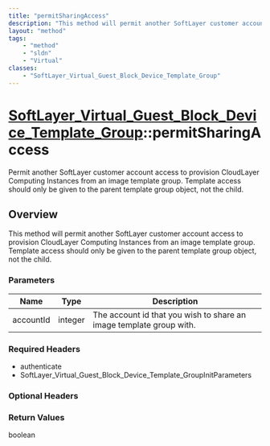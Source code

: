 ```yaml
---
title: "permitSharingAccess"
description: "This method will permit another SoftLayer customer account access to provision CloudLayer Computing Instances from an im... "
layout: "method"
tags:
    - "method"
    - "sldn"
    - "Virtual"
classes:
    - "SoftLayer_Virtual_Guest_Block_Device_Template_Group"
---
```

# [SoftLayer_Virtual_Guest_Block_Device_Template_Group](/reference/services/SoftLayer_Virtual_Guest_Block_Device_Template_Group)::permitSharingAccess

Permit another SoftLayer customer account access to provision CloudLayer Computing Instances from an image template group. Template access should only be given to the parent template group object, not the child. 


## Overview 
This method will permit another SoftLayer customer account access to provision CloudLayer Computing Instances from an image template group. Template access should only be given to the parent template group object, not the child. 

### Parameters 
|Name | Type | Description |
| --- | --- | --- |
|accountId| integer| The account id that you wish to share an image template group with.|


### Required Headers
* authenticate
* SoftLayer_Virtual_Guest_Block_Device_Template_GroupInitParameters

### Optional Headers

### Return Values
boolean

